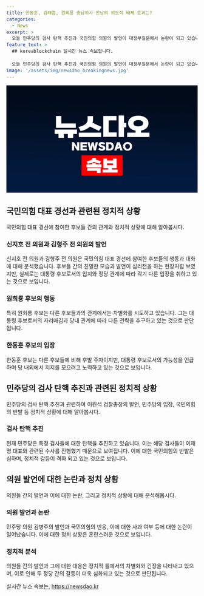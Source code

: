 ```yaml
---
title: 한동훈, 김태흠, 원희룡 충남지사 만남의 의도적 배제 효과는?
categories:
  - News
excerpt: >
  오늘 민주당의 검사 탄핵 추진과 국민의힘 의원의 발언이 대정부질문에서 논란이 되고 있습니다. 이로 인해 국회가 강한 입장대로 뜨거운 갈등 상황에 처해있으며, 국민의힘의 김병주 의원 발언으로 사과 요구가 이뤄지고 있습니다. 이에 대한 국민의힘의 입장은 사과가 없을 경우 본회의 참석이 어려울 것이라고 밝혀져 있습니다. 또한, 이원석 검찰총장의 발언과 더불어 민주당의 의원들의 반발로 국회가 긴장한 상황입니다. 이번 사태에 대한 국회의 대응과 발전 상황을 주목해야 합니다.
feature_text: >
  ## koreablockchain 실시간 뉴스 속보입니다.

  오늘 민주당의 검사 탄핵 추진과 국민의힘 의원의 발언이 대정부질문에서 논란이 되고 있습니다. 이로 인해 국회가 강한 입장대로 뜨거운 갈등 상황에 처해있으며, 국민의힘의 김병주 의원 발언으로 사과 요구가 이뤄지고 있습니다. 이에 대한 국민의힘의 입장은 사과가 없을 경우 본회의 참석이 어려울 것이라고 밝혀져 있습니다. 또한, 이원석 검찰총장의 발언과 더불어 민주당의 의원들의 반발로 국회가 긴장한 상황입니다. 이번 사태에 대한 국회의 대응과 발전 상황을 주목해야 합니다.
image: '/assets/img/newsdao_breakingnews.jpg'
---
```


<p><img src="/assets/img/newsdao_breakingnews.jpg" alt="koreablockchain 속보" /></p>

<h2 data-ke-size="size26">국민의힘 대표 경선과 관련된 정치적 상황</h2>

<p data-ke-size="size16">국민의힘 대표 경선에 참여한 후보들 간의 관계와 정치적 상황에 대해 알아봅시다.</p>

<h3>신지호 전 의원과 김형주 전 의원의 발언</h3>

<p data-ke-size="size16">신지호 전 의원과 김형주 전 의원은 국민의힘 대표 경선에 참여한 후보들의 행동과 대화에 대해 분석했습니다. 후보들 간의 친밀한 모습과 발언이 심리전을 하는 현장처럼 보였지만, 실제로는 대통령 후보로서의 입지와 정당 관계에 따라 각기 다른 입장을 취하고 있는 것으로 보입니다.</p>

<h3>원희룡 후보의 행동</h3>

<p data-ke-size="size16">특히 원희룡 후보는 다른 후보들과의 관계에서는 차별화를 시도하고 있습니다. 그는 대통령 후보로서의 자리매김과 당내 관계에 따라 다른 전략을 추구하고 있는 것으로 판단됩니다.</p>

<h3>한동훈 후보의 입장</h3>

<p data-ke-size="size16">한동훈 후보는 다른 후보들에 비해 후발 주자이지만, 대통령 후보로서의 가능성을 언급하며 당 내외에서 지지를 모으려고 노력하고 있는 것으로 보입니다.</p>

<h2 data-ke-size="size26">민주당의 검사 탄핵 추진과 관련된 정치적 상황</h2>

<p data-ke-size="size16">민주당의 검사 탄핵 추진과 관련하여 이원석 검찰총장의 발언, 민주당의 입장, 국민의힘의 반발 등 정치적 상황에 대해 알아봅시다.</p>

<h3>검사 탄핵 추진</h3>

<p data-ke-size="size16">현재 민주당은 특정 검사들에 대한 탄핵을 추진하고 있습니다. 이는 해당 검사들이 이재명 대표와 관련된 수사를 진행했기 때문으로 보여집니다. 이에 대한 국민의힘의 반발은 심하며, 정치적 갈등이 격화 되고 있는 것으로 보입니다.</p>

<h2 data-ke-size="size26">의원 발언에 대한 논란과 정치 상황</h2>

<p data-ke-size="size16">의원들 간의 발언과 이에 대한 논란, 그리고 정치적 상황에 대해 분석해봅시다.</p>

<h3>의원 발언과 논란</h3>

<p data-ke-size="size16">민주당 의원 김병주의 발언과 국민의힘의 반응, 이에 대한 사과 여부 등에 대한 논란이 일어났습니다. 이에 대한 정치 상황은 혼란스러운 것으로 보입니다.</p>

<h3>정치적 분석</h3>

<p data-ke-size="size16">의원들 간의 발언과 그에 대한 대응은 정치적 틀에서의 차별화와 긴장을 나타내고 있으며, 이로 인해 두 정당 간의 갈등이 더욱 심화되고 있는 것으로 판단됩니다.</p>
실시간 뉴스 속보는, <a href="https://newsdao.kr" rel="dofollow">https://newsdao.kr</a>



